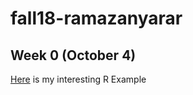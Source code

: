 # fall18-ramazanyarar


## Week 0 (October 4)
[Here](Files/example_homework_0.html) is my interesting R Example
